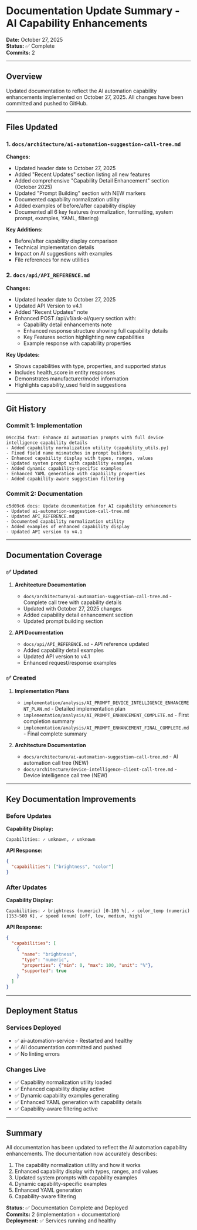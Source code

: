 # Documentation Update Summary - AI Capability Enhancements

**Date:** October 27, 2025  
**Status:** ✅ Complete  
**Commits:** 2

---

## Overview

Updated documentation to reflect the AI automation capability enhancements implemented on October 27, 2025. All changes have been committed and pushed to GitHub.

---

## Files Updated

### 1. `docs/architecture/ai-automation-suggestion-call-tree.md`

**Changes:**
- Updated header date to October 27, 2025
- Added "Recent Updates" section listing all new features
- Added comprehensive "Capability Detail Enhancement" section (October 2025)
- Updated "Prompt Building" section with NEW markers
- Documented capability normalization utility
- Added examples of before/after capability display
- Documented all 6 key features (normalization, formatting, system prompt, examples, YAML, filtering)

**Key Additions:**
- Before/after capability display comparison
- Technical implementation details
- Impact on AI suggestions with examples
- File references for new utilities

### 2. `docs/api/API_REFERENCE.md`

**Changes:**
- Updated header date to October 27, 2025
- Updated API Version to v4.1
- Added "Recent Updates" note
- Enhanced POST /api/v1/ask-ai/query section with:
  - Capability detail enhancements note
  - Enhanced response structure showing full capability details
  - Key Features section highlighting new capabilities
  - Example response with capability properties

**Key Updates:**
- Shows capabilities with type, properties, and supported status
- Includes health_score in entity responses
- Demonstrates manufacturer/model information
- Highlights capability_used field in suggestions

---

## Git History

### Commit 1: Implementation
```
09cc354 feat: Enhance AI automation prompts with full device intelligence capability details
- Added capability normalization utility (capability_utils.py)
- Fixed field name mismatches in prompt builders
- Enhanced capability display with types, ranges, values
- Updated system prompt with capability examples
- Added dynamic capability-specific examples
- Enhanced YAML generation with capability properties
- Added capability-aware suggestion filtering
```

### Commit 2: Documentation
```
c5d09c6 docs: Update documentation for AI capability enhancements
- Updated ai-automation-suggestion-call-tree.md
- Updated API_REFERENCE.md
- Documented capability normalization utility
- Added examples of enhanced capability display
- Updated API version to v4.1
```

---

## Documentation Coverage

### ✅ Updated

1. **Architecture Documentation**
   - `docs/architecture/ai-automation-suggestion-call-tree.md` - Complete call tree with capability details
   - Updated with October 27, 2025 changes
   - Added capability detail enhancement section
   - Updated prompt building section

2. **API Documentation**
   - `docs/api/API_REFERENCE.md` - API reference updated
   - Added capability detail examples
   - Updated API version to v4.1
   - Enhanced request/response examples

### ✅ Created

1. **Implementation Plans**
   - `implementation/analysis/AI_PROMPT_DEVICE_INTELLIGENCE_ENHANCEMENT_PLAN.md` - Detailed implementation plan
   - `implementation/analysis/AI_PROMPT_ENHANCEMENT_COMPLETE.md` - First completion summary
   - `implementation/analysis/AI_PROMPT_ENHANCEMENT_FINAL_COMPLETE.md` - Final complete summary

2. **Architecture Documentation**
   - `docs/architecture/ai-automation-suggestion-call-tree.md` - AI automation call tree (NEW)
   - `docs/architecture/device-intelligence-client-call-tree.md` - Device intelligence call tree (NEW)

---

## Key Documentation Improvements

### Before Updates

**Capability Display:**
```
Capabilities: ✓ unknown, ✓ unknown
```

**API Response:**
```json
{
  "capabilities": ["brightness", "color"]
}
```

### After Updates

**Capability Display:**
```
Capabilities: ✓ brightness (numeric) [0-100 %], ✓ color_temp (numeric) [153-500 K], ✓ speed (enum) [off, low, medium, high]
```

**API Response:**
```json
{
  "capabilities": [
    {
      "name": "brightness",
      "type": "numeric",
      "properties": {"min": 0, "max": 100, "unit": "%"},
      "supported": true
    }
  ]
}
```

---

## Deployment Status

### Services Deployed
- ✅ ai-automation-service - Restarted and healthy
- ✅ All documentation committed and pushed
- ✅ No linting errors

### Changes Live
- ✅ Capability normalization utility loaded
- ✅ Enhanced capability display active
- ✅ Dynamic capability examples generating
- ✅ Enhanced YAML generation with capability details
- ✅ Capability-aware filtering active

---

## Summary

All documentation has been updated to reflect the AI automation capability enhancements. The documentation now accurately describes:

1. The capability normalization utility and how it works
2. Enhanced capability display with types, ranges, and values
3. Updated system prompts with capability examples
4. Dynamic capability-specific examples
5. Enhanced YAML generation
6. Capability-aware filtering

**Status:** ✅ Documentation Complete and Deployed  
**Commits:** 2 (implementation + documentation)  
**Deployment:** ✅ Services running and healthy

